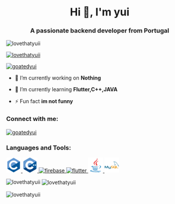 <h1 align="center">Hi 👋, I'm yui</h1>
<h3 align="center">A passionate backend developer from Portugal</h3>

<p align="left"> <img src="https://komarev.com/ghpvc/?username=lovethatyuii&label=Profile%20views&color=0e75b6&style=flat" alt="lovethatyuii" /> </p>

<p align="left"> <a href="https://github.com/ryo-ma/github-profile-trophy"><img src="https://github-profile-trophy.vercel.app/?username=lovethatyuii" alt="lovethatyuii" /></a> </p>

<p align="left"> <a href="https://twitter.com/goatedyui" target="blank"><img src="https://img.shields.io/twitter/follow/goatedyui?logo=twitter&style=for-the-badge" alt="goatedyui" /></a> </p>

- 🔭 I’m currently working on **Nothing**

- 🌱 I’m currently learning **Flutter,C++,JAVA**

- ⚡ Fun fact **im not funny**

<h3 align="left">Connect with me:</h3>
<p align="left">
<a href="https://twitter.com/goatedyui" target="blank"><img align="center" src="https://raw.githubusercontent.com/rahuldkjain/github-profile-readme-generator/master/src/images/icons/Social/twitter.svg" alt="goatedyui" height="30" width="40" /></a>
</p>

<h3 align="left">Languages and Tools:</h3>
<p align="left"> <a href="https://www.cprogramming.com/" target="_blank" rel="noreferrer"> <img src="https://raw.githubusercontent.com/devicons/devicon/master/icons/c/c-original.svg" alt="c" width="40" height="40"/> </a> <a href="https://www.w3schools.com/cpp/" target="_blank" rel="noreferrer"> <img src="https://raw.githubusercontent.com/devicons/devicon/master/icons/cplusplus/cplusplus-original.svg" alt="cplusplus" width="40" height="40"/> </a> <a href="https://firebase.google.com/" target="_blank" rel="noreferrer"> <img src="https://www.vectorlogo.zone/logos/firebase/firebase-icon.svg" alt="firebase" width="40" height="40"/> </a> <a href="https://flutter.dev" target="_blank" rel="noreferrer"> <img src="https://www.vectorlogo.zone/logos/flutterio/flutterio-icon.svg" alt="flutter" width="40" height="40"/> </a> <a href="https://www.java.com" target="_blank" rel="noreferrer"> <img src="https://raw.githubusercontent.com/devicons/devicon/master/icons/java/java-original.svg" alt="java" width="40" height="40"/> </a> <a href="https://www.mysql.com/" target="_blank" rel="noreferrer"> <img src="https://raw.githubusercontent.com/devicons/devicon/master/icons/mysql/mysql-original-wordmark.svg" alt="mysql" width="40" height="40"/> </a> </p>

<p><img align="left" src="https://github-readme-stats.vercel.app/api/top-langs?username=lovethatyuii&show_icons=true&locale=en&layout=compact" alt="lovethatyuii" /></p>

<p>&nbsp;<img align="center" src="https://github-readme-stats.vercel.app/api?username=lovethatyuii&show_icons=true&locale=en" alt="lovethatyuii" /></p>

<p><img align="center" src="https://github-readme-streak-stats.herokuapp.com/?user=lovethatyuii&" alt="lovethatyuii" /></p>
